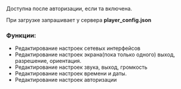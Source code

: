 Доступна после авторизации, если та включена.

При загрузке запрашивает у сервера **player_config.json**
### Функции:
- Редактирование настроек сетевых интерфейсов
- Редактирование настроек экрана(пока только одного) выход, разрешение, ориентация.
- Редактирование настроек звука, выход, громкость
- Редактирование настроек времени и даты.
- Редактирование настроек авторизации
